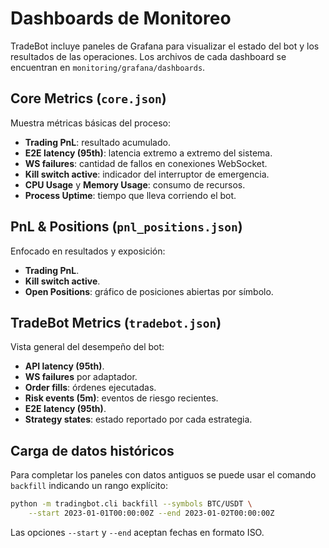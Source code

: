 # Dashboards de Monitoreo

TradeBot incluye paneles de Grafana para visualizar el estado del bot y los
resultados de las operaciones. Los archivos de cada dashboard se encuentran
en `monitoring/grafana/dashboards`.

## Core Metrics (`core.json`)
Muestra métricas básicas del proceso:
- **Trading PnL**: resultado acumulado.
- **E2E latency (95th)**: latencia extremo a extremo del sistema.
- **WS failures**: cantidad de fallos en conexiones WebSocket.
- **Kill switch active**: indicador del interruptor de emergencia.
- **CPU Usage** y **Memory Usage**: consumo de recursos.
- **Process Uptime**: tiempo que lleva corriendo el bot.

## PnL & Positions (`pnl_positions.json`)
Enfocado en resultados y exposición:
- **Trading PnL**.
- **Kill switch active**.
- **Open Positions**: gráfico de posiciones abiertas por símbolo.

## TradeBot Metrics (`tradebot.json`)
Vista general del desempeño del bot:
- **API latency (95th)**.
- **WS failures** por adaptador.
- **Order fills**: órdenes ejecutadas.
- **Risk events (5m)**: eventos de riesgo recientes.
- **E2E latency (95th)**.
- **Strategy states**: estado reportado por cada estrategia.

## Carga de datos históricos
Para completar los paneles con datos antiguos se puede usar el comando
`backfill` indicando un rango explícito:

```bash
python -m tradingbot.cli backfill --symbols BTC/USDT \
    --start 2023-01-01T00:00:00Z --end 2023-01-02T00:00:00Z
```

Las opciones `--start` y `--end` aceptan fechas en formato ISO.
